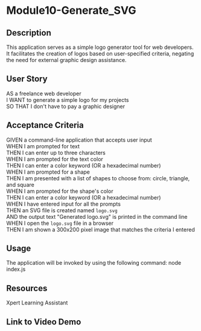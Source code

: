 # Module10-Generate_SVG

## Description
This application serves as a simple logo generator tool for web developers. It facilitates the creation of logos based on user-specified criteria, negating the need for external graphic design assistance.

## User Story
AS a freelance web developer  
I WANT to generate a simple logo for my projects  
SO THAT I don't have to pay a graphic designer

## Acceptance Criteria
GIVEN a command-line application that accepts user input  
WHEN I am prompted for text  
THEN I can enter up to three characters  
WHEN I am prompted for the text color  
THEN I can enter a color keyword (OR a hexadecimal number)  
WHEN I am prompted for a shape  
THEN I am presented with a list of shapes to choose from: circle, triangle, and square  
WHEN I am prompted for the shape's color  
THEN I can enter a color keyword (OR a hexadecimal number)  
WHEN I have entered input for all the prompts  
THEN an SVG file is created named `logo.svg`  
AND the output text "Generated logo.svg" is printed in the command line  
WHEN I open the `logo.svg` file in a browser  
THEN I am shown a 300x200 pixel image that matches the criteria I entered

## Usage
The application will be invoked by using the following command: node index.js

## Resources
Xpert Learning Assistant

## Link to Video Demo 

